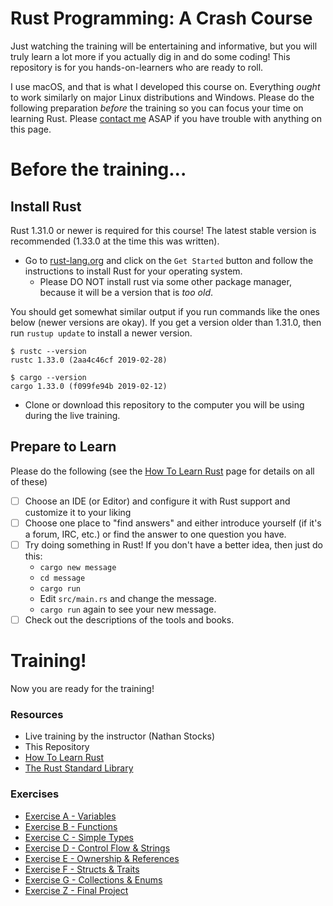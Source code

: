 # Rust Programming: A Crash Course

Just watching the training will be entertaining and informative, but you will truly learn a lot more if you actually
dig in and do some coding!  This repository is for you hands-on-learners who are ready to roll.

I use macOS, and that is what I developed this course on.  Everything _ought_ to work similarly on major Linux
distributions and Windows. Please do the following preparation _before_ the training so you can focus your time on
learning Rust.  Please [contact me](mailto:nathan.stocks@gmail.com) ASAP if you have trouble with anything on this page.


# Before the training...

## Install Rust

Rust 1.31.0 or newer is required for this course!  The latest stable version is recommended (1.33.0 at the time this was written).

- Go to [rust-lang.org](https://rust-lang.org) and click on the `Get Started`
   button and follow the instructions to install Rust for your operating system.
   - Please DO NOT install rust via some other package manager, because it will be a version that is _too old_.

You should get somewhat similar output if you run commands like the ones below (newer versions are okay).  If you get a
version older than 1.31.0, then run `rustup update` to install a newer version.

```shell
$ rustc --version
rustc 1.33.0 (2aa4c46cf 2019-02-28)

$ cargo --version
cargo 1.33.0 (f099fe94b 2019-02-12)
```

- Clone or download this repository to the computer you will be using during the live training.

## Prepare to Learn

Please do the following (see the [How To Learn Rust](https://github.com/CleanCut/rust_a_crash_course/blob/master/HowToLearnRust.md)
page for details on all of these)
- [ ] Choose an IDE (or Editor) and configure it with Rust support and customize it to your liking
- [ ] Choose one place to "find answers" and either introduce yourself (if it's a forum, IRC, etc.) or find the answer
      to one question you have.
- [ ] Try doing something in Rust!  If you don't have a better idea, then just do this:
  - `cargo new message`
  - `cd message`
  - `cargo run`
  - Edit `src/main.rs` and change the message.
  - `cargo run` again to see your new message.
- [ ] Check out the descriptions of the tools and books.

# Training!

Now you are ready for the training!  

### Resources

- Live training by the instructor (Nathan Stocks)
- This Repository
- [How To Learn Rust](https://github.com/CleanCut/rust_a_crash_course/blob/master/HowToLearnRust.md)
- [The Rust Standard Library](https://doc.rust-lang.org/std/)

### Exercises

- [Exercise A - Variables](https://github.com/CleanCut/rust_programming/tree/master/exercise/a-variables)
- [Exercise B - Functions](https://github.com/CleanCut/rust_programming/tree/master/exercise/b-functions)
- [Exercise C - Simple Types](https://github.com/CleanCut/rust_programming/tree/master/exercise/c-simple-types)
- [Exercise D - Control Flow & Strings](https://github.com/CleanCut/rust_programming/tree/master/exercise/d-control-flow-strings)
- [Exercise E - Ownership & References](https://github.com/CleanCut/rust_programming/tree/master/exercise/e-ownership-references)
- [Exercise F - Structs & Traits](https://github.com/CleanCut/rust_programming/tree/master/exercise/f-structs-traits)
- [Exercise G - Collections & Enums](https://github.com/CleanCut/rust_programming/tree/master/exercise/g-collections-enums)
- [Exercise Z - Final Project](https://github.com/CleanCut/rust_programming/tree/master/exercise/z-final-project)
